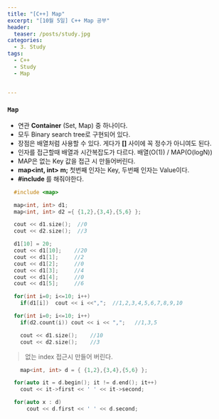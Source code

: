 ```yaml
---
title: "[C++] Map"
excerpt: "[10월 5일] C++ Map 공부"
header:
  teaser: /posts/study.jpg
categories:
  - 3. Study
tags:
  - C++
  - Study
  - Map


---
```

### `Map`
 - 연관 **Container** (Set, Map) 중 하나이다.
 - 모두 Binary search tree로 구현되어 있다.
 - 장점은 배열처럼 사용할 수 있다. 게다가 **[]** 사이에 꼭 정수가 아니여도 된다.
 - 인자를 접근할때 배열과 시간복잡도가 다르다. 배열(O(1)) / MAP(O(logN))
 - MAP은 없는 Key 값을 접근 시 만들어버린다.
 - **map<int, int> m;** 첫번째 인자는 Key, 두번째 인자는 Value이다.
 - **#include <map>** 를 해줘야한다.


```c++
  #include <map>

  map<int, int> d1;
  map<int, int> d2 ={ {1,2},{3,4},{5,6} };

  cout << d1.size();  //0
  cout << d2.size();  //3

  d1[10] = 20;
  cout << d1[10];    //20
  cout << d1[1];     //2
  cout << d1[2];     //0
  cout << d1[3];     //4
  cout << d1[4];     //0
  cout << d1[5];     //6

  for(int i=0; i<=10; i++)
    if(d1[i])  cout << i <<",";  //1,2,3,4,5,6,7,8,9,10

  for(int i=0; i<=10; i++)
    if(d2.count(i)) cout << i << ",";   //1,3,5

    cout << d1.size();    //10
    cout << d2.size();    //3

```

> 없는 index 접근시 만들어 버린다.

```c++
    map<int, int> d = { {1,2},{3,4},{5,6} };

  for(auto it = d.begin(); it != d.end(); it++)
    cout << it->first << ' ' << it->second;

  for(auto x : d)
      cout << d.first << ' ' << d.second;

```
